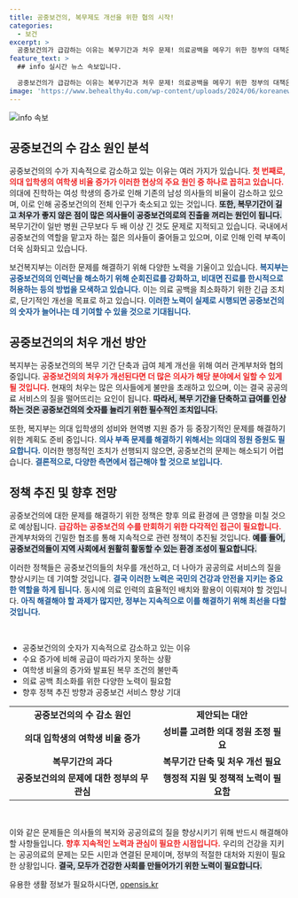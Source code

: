 ```yaml
---
title: 공중보건의, 복무제도 개선을 위한 협의 시작!
categories:
  - 보건
excerpt: >
  공중보건의가 급감하는 이유는 복무기간과 처우 문제! 의료공백을 메우기 위한 정부의 대책은 과연 효과를 볼까요? 클릭해 자세한 내용을 확인하세요!
feature_text: >
  ## info 실시간 뉴스 속보입니다.

  공중보건의가 급감하는 이유는 복무기간과 처우 문제! 의료공백을 메우기 위한 정부의 대책은 과연 효과를 볼까요? 클릭해 자세한 내용을 확인하세요!
image: 'https://www.behealthy4u.com/wp-content/uploads/2024/06/koreanews.jpg'
---
```


<p><img src="https://www.behealthy4u.com/wp-content/uploads/2024/06/koreanews.jpg" alt="info 속보" /></p>

<h2 data-ke-size="size26">공중보건의 수 감소 원인 분석</h2>

<p data-ke-size="size16">공중보건의의 수가 지속적으로 감소하고 있는 이유는 여러 가지가 있습니다. <b><span style="color: #ee2323;">첫 번째로, 의대 입학생의 여학생 비율 증가가 이러한 현상의 주요 원인 중 하나로 꼽히고 있습니다.</span></b> 의대에 진학하는 여성 학생의 증가로 인해 기존의 남성 의사들의 비율이 감소하고 있으며, 이로 인해 공중보건의의 전체 인구가 축소되고 있는 것입니다. <b><span style="background-color: #21538527;">또한, 복무기간이 길고 처우가 좋지 않은 점이 많은 의사들이 공중보건의로의 진출을 꺼리는 원인이 됩니다.</span></b> 복무기간이 일반 병원 근무보다 두 배 이상 긴 것도 문제로 지적되고 있습니다. 국내에서 공중보건의 역할을 맡고자 하는 젊은 의사들이 줄어들고 있으며, 이로 인해 인력 부족이 더욱 심화되고 있습니다.</p>

<p data-ke-size="size16">보건복지부는 이러한 문제를 해결하기 위해 다양한 노력을 기울이고 있습니다. <b><span style="color: #1a5490;">복지부는 공중보건의의 인력난을 해소하기 위해 순회진료를 강화하고, 비대면 진료를 한시적으로 허용하는 등의 방법을 모색하고 있습니다.</span></b> 이는 의료 공백을 최소화하기 위한 긴급 조치로, 단기적인 개선을 목표로 하고 있습니다. <b><span style="color: #1a5490;">이러한 노력이 실제로 시행되면 공중보건의의 숫자가 늘어나는 데 기여할 수 있을 것으로 기대됩니다.</span></b></p>

<h2 data-ke-size="size26">공중보건의의 처우 개선 방안</h2>

<p data-ke-size="size16">복지부는 공중보건의의 복무 기간 단축과 급여 체계 개선을 위해 여러 관계부처와 협의 중입니다. <b><span style="color: #ee2323;">공중보건의의 처우가 개선된다면 더 많은 의사가 해당 분야에서 일할 수 있게 될 것입니다.</span></b> 현재의 처우는 많은 의사들에게 불만을 초래하고 있으며, 이는 결국 공공의료 서비스의 질을 떨어뜨리는 요인이 됩니다. <b><span style="background-color: #21538527;">따라서, 복무 기간을 단축하고 급여를 인상하는 것은 공중보건의의 숫자를 늘리기 위한 필수적인 조치입니다.</span></b></p>

<p data-ke-size="size16">또한, 복지부는 의대 입학생의 성비와 현역병 지원 증가 등 중장기적인 문제를 해결하기 위한 계획도 준비 중입니다. <b><span style="color: #1a5490;">의사 부족 문제를 해결하기 위해서는 의대의 정원 증원도 필요합니다.</span></b> 이러한 행정적인 조치가 선행되지 않으면, 공중보건의 문제는 해소되기 어렵습니다. <b><span style="color: #1a5490;">결론적으로, 다양한 측면에서 접근해야 할 것으로 보입니다.</span></b></p>

<h2 data-ke-size="size26">정책 추진 및 향후 전망</h2>

<p data-ke-size="size16">공중보건의에 대한 문제를 해결하기 위한 정책은 향후 의료 환경에 큰 영향을 미칠 것으로 예상됩니다. <b><span style="color: #ee2323;">급감하는 공중보건의 수를 만회하기 위한 다각적인 접근이 필요합니다.</span></b> 관계부처와의 긴밀한 협조를 통해 지속적으로 관련 정책이 추진될 것입니다. <b><span style="background-color: #21538527;">예를 들어, 공중보건의들이 지역 사회에서 원활히 활동할 수 있는 환경 조성이 필요합니다.</span></b></p>

<p data-ke-size="size16">이러한 정책들은 공중보건의들의 처우를 개선하고, 더 나아가 공공의료 서비스의 질을 향상시키는 데 기여할 것입니다. <b><span style="color: #1a5490;">결국 이러한 노력은 국민의 건강과 안전을 지키는 중요한 역할을 하게 됩니다.</span></b> 동시에 의료 인력의 효율적인 배치와 활용이 이뤄져야 할 것입니다. <b><span style="color: #1a5490;">아직 해결해야 할 과제가 많지만, 정부는 지속적으로 이를 해결하기 위해 최선을 다할 것입니다.</span></b></p>

<p data-ke-size="size16">&nbsp;</p>

<ul>
    <li>공중보건의의 숫자가 지속적으로 감소하고 있는 이유</li>
    <li>수요 증가에 비해 공급이 따라가지 못하는 상황</li>
    <li>여학생 비율의 증가와 발표된 복무 조건의 불만족</li>
    <li>의료 공백 최소화를 위한 다양한 노력이 필요함</li>
    <li>향후 정책 추진 방향과 공중보건 서비스 향상 기대</li>
</ul>

<table style="width: 100%; border-collapse: collapse;">
    <tr>
        <td style="text-align: center; height: 17px;"><b>공중보건의의 수 감소 원인</b></td>
        <td style="text-align: center; height: 17px;"><b>제안되는 대안</b></td>
    </tr>
    <tr>
        <td style="text-align: center; height: 17px;"><b>의대 입학생의 여학생 비율 증가</b></td>
        <td style="text-align: center; height: 17px;"><b>성비를 고려한 의대 정원 조정 필요</b></td>
    </tr>
    <tr>
        <td style="text-align: center; height: 17px;"><b>복무기간의 과다</b></td>
        <td style="text-align: center; height: 17px;"><b>복무기간 단축 및 처우 개선 필요</b></td>
    </tr>
    <tr>
        <td style="text-align: center; height: 17px;"><b>공중보건의의 문제에 대한 정부의 무관심</b></td>
        <td style="text-align: center; height: 17px;"><b>행정적 지원 및 정책적 노력이 필요함</b></td>
    </tr>
</table>

<p data-ke-size="size16">&nbsp;</p>

<p data-ke-size="size16">이와 같은 문제들은 의사들의 복지와 공공의료의 질을 향상시키기 위해 반드시 해결해야 할 사항들입니다. <b><span style="color: #ee2323;">향후 지속적인 노력과 관심이 필요한 시점입니다.</span></b> 우리의 건강을 지키는 공공의료의 문제는 모든 시민과 연결된 문제이며, 정부의 적절한 대처와 지원이 필요한 상황입니다. <b><span style="background-color: #21538527;">결국, 모두가 건강한 사회를 만들어가기 위한 노력이 필요합니다.</span></b></p>
유용한 생활 정보가 필요하시다면, <a href="https://opensis.kr" rel="dofollow">opensis.kr</a>


